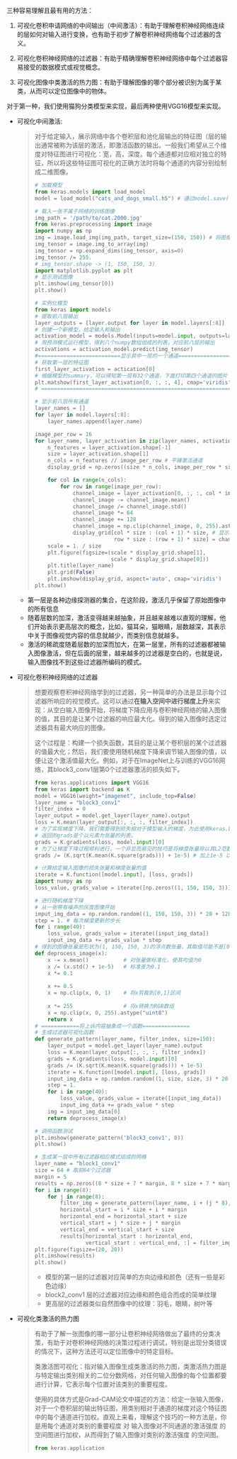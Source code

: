 三种容易理解且最有用的方法：

1. 可视化卷积申请网络的中间输出（中间激活）：有助于理解卷积神经网络连续的层如何对输入进行变换，也有助于初步了解卷积神经网络每个过滤器的含义。

2. 可视化卷积神经网络的过滤器：有助于精确理解卷积神经网络中每个过滤器容易接受的数据模式或视觉概念。

3. 可视化图像中类激活的热力图：有助于理解图像的哪个部分被识别为属于某类，从而可以定位图像中的物体。

对于第一种，我们使用猫狗分类模型来实现，最后两种使用VGG16模型来实现。

- 可视化中间激活:

  > 对于给定输入，展示网络中各个卷积层和池化层输出的特征图（层的输出通常被称为该层的激活，即激活函数的输出。一般我们希望从三个维度对特征图进行可视化：宽，高，深度。每个通道都对应相对独立的特征，所以将这些特征图可视化的正确方法时将每个通道的内容分别绘制成二维图像。
  >
  > ```python
  > # 加载模型
  > from keras.models import load_model
  > model = load_model("cats_and_dogs_small.h5") # 通过model.save()保存的模型
  > 
  > # 载入一张不属于网络的训练图像
  > img_path = '/path/to/cat.2000.jpg'
  > from keras.preprocessing import image
  > import numpy as np
  > img = image.load_img(img_path, target_size=(150, 150)) # 将图像转换成网络需要的尺寸
  > img_tensor = image.img_to_array(img)
  > img_tensor = np.expand_dims(img_tensor, axis=0)
  > img_tensor /= 255.
  > # img_tensor.shape -> (1, 150, 150, 3)
  > import matplotlib.pyplot as plt
  > # 显示测试图像
  > plt.imshow(img_tensor[0])
  > plt.show()
  > 
  > # 实例化模型
  > from keras import models
  > # 提取前八层输出
  > layer_outputs = [layer.output for layer in model.layers[:8]]
  > # 创建一个新模型，给定输入和输出
  > activation_model = models.Model(inputs=model.input, outputs=layer_outputs)
  > # 用预测模式运行模型，得到八个numpy数组组成的列表，对应前八层的输出
  > activations = activation_model.predict(img_tensor)
  > #==========================显示其中一层的一个通道============================
  > # 获取第一层的特征图
  > first_layer_activation = actication[0]
  > # 根据模型的summary，可以得知第一层有32个通道，下面打印第四个通道的图片
  > plt.matshow(first_layer_activation[0, :, :, 4], cmap='viridis')
  > # =======================================================================
  > 
  > # 显示前八层所有通道
  > layer_names = []
  > for layer in model.layers[:8]:
  >     layer_names.append(layer.name)
  > 
  > image_per_row = 16
  > for layer_name, layer_activation in zip(layer_names, activations):
  >     n_features = layer_activation.shape[-1]
  >     size = layer_activation.shape[1]
  >     n_cols = n_features // image_per_row # 平铺激活通道
  >     display_grid = np.zeros((size * n_cols, image_per_row * size))
  > 
  >     for col in range(n_cols):
  >         for row in range(image_per_row):
  >             channel_image = layer_activation[0, :, :, col * image_per_row + row]
  >             channel_image -= channel_image.mean()
  >             channel_image /= channel_image.std()
  >             channel_image *= 64
  >             channel_image += 128
  >             channel_image = np.clip(channel_image, 0, 255).astype('uint8')
  >             display_grid[col * size : (col + 1) * size, # 显示网格
  >                          row * size : (row + 1) * size] = channel_image
  >     scale = 1. / size
  >     plt.figure(figsize=(scale * display_grid.shape[1],
  >                         scale * display_grid.shape[0]))
  >     plt.title(layer_name)
  >     plt.grid(False)
  >     plt.imshow(display_grid, aspect='auto', cmap='viridis')
  > plt.show()
  > ```
  - 第一层是各种边缘探测器的集合，在这阶段，激活几乎保留了原始图像中的所有信息
  - 随着层数的加深，激活变得越来越抽象，并且越来越难以直观的理解，他们开始表示更高层次的概念，比如，猫耳朵，猫眼睛，层数越深，其表示中关于图像视觉内容的信息就越少，而类别信息就越多。
  - 激活的稀疏度随着层数的加深而加大，在第一层里，所有的过滤器都被输入图像激活，但在后面的层里，越来越多的过滤器是空白的，也就是说，输入图像找不到这些过滤器所编码的模式。

- 可视化卷积神经网络的过滤器

  > 想要观察卷积神经网络学到的过滤器，另一种简单的办法是显示每个过滤器所响应的视觉模式。这可以通过**在输入空间中进行梯度上升**来实现：从空白输入图像开始，将梯度下降应用与卷积神经网络的输入图像的值，其目的是让某个过滤器的响应最大化。得到的输入图像时选定过滤器具有最大响应的图像。
  >
  > 这个过程是：构建一个损失函数，其目的是让某个卷积层的某个过滤器的值最大化；然后，我们要使用随机梯度下降来调节输入图像的值，以便让这个激活值最大化。例如，对于在ImageNet上与训练的VGG16网络，其block3_conv1层第0个过滤器激活的损失如下。
  >
  > ```python
  > from keras.applications import VGG16
  > from keras import backend as K
  > model = VGG16(weight="imagenet", include_top=False)
  > layer_name = "block3_conv1"
  > filter_index = 0
  > layer_output = model.get_layer(layer_name).output
  > loss = K.mean(layer_output[:, :, :, filter_index])
  > # 为了实现梯度下降，我们需要得到损失相对于模型输入的梯度，为此使用keras.backend的内置函数gradients
  > # 返回的grads是个以元素为张量的列表。
  > grads = K.gradients(loss, model.input)[0]
  > # 为了让梯度下降过程顺利进行，一个非显而易见的技巧是将梯度张量除以其L2范数（张量中所有值的平方的平均值的平方根）来标准化。这就确保了输入图像的更新大小始终位于相同的范围
  > grads /= (K.sqrt(K.mean(K.square(grads))) + 1e-5) # 加上1e-5 以防不小心除0
  > 
  > # 计算给定输入图像的损失张量和梯度张量的值
  > iterate = K.function([model.input], [loss, grads])
  > import numpy as np
  > loss_value, grads_value = iterate([np.zeros((1, 150, 150, 3))])
  > 
  > # 进行随机梯度下降
  > # 从一张带有噪声的灰度图像开始
  > imput_img_data = np.random.random((1, 150, 150, 3)) * 20 + 128.
  > step = 1. # 每次梯度更新的步长
  > for i range(40):
  >     loss_value, grads_value = iterate([input_img_data])
  >     input_img_data += grads_value * step
  > # 得到的图像张量是形状为(1, 150, 150, 3)的浮点数张量，其取值可能不是[0-255]区间内的整数，因此还需要后期处理，将其转换为可显示的图像，定义一个处理函数
  > def deprocess_image(x):
  >     x -= x.mean() 			# 对张量做标准化，使其均值为0
  >     x /= (x.std() + 1e-5)	# 标准差为0.1
  >     x *= 0.1
  >     
  >     x += 0.5
  >     x = np.clip(x, 0, 1) 	# 将x剪裁到[0,1]区间
  >     
  >     x *= 255				# 将x转换为RGB数组
  >     x = np.clip(x, 0, 255).astype("uint8")
  >     return x
  > # ============将上诉内容抽象成一个函数===============
  > # 生成过滤器可视化函数
  > def generate_pattern(layer_name, filter_index, size=150):
  >     layer_output = model.get_layer(layer_name).output
  >     loss = K.mean(layer_output[:, :, :, filter_index])
  >     grads = K.gradients(loss, model.input)[0]
  >     grads /= (K.sqrt(K.mean(K.square(grads))) + 1e-5)
  >     iterate = K.function([model.input], [loss, grads])
  >     input_img_data = np.ramdom.random((1, size, size, 3) * 20 + 128.)
  >     step = 1.
  >     for i in range(40):
  >         loss_value, grads_value = iterate([input_img_data])
  >         input_img_data += grads_value * step
  >     img = input_img_data[0]
  >     return deprocess_image(x)
  > 
  > # 调用函数测试
  > plt.imshow(generate_pattern('block3_conv1', 0))
  > plt.show()
  > 
  > # 生成某一层中所有过滤器相应模式组成的网格
  > layer_name = "block1_conv1"
  > size = 64 # 取前64个过滤器
  > margin = 5
  > results = np.zeros((8 * size + 7 * margin, 8 * size + 7 * margin, 3))
  > for i in range(8):
  >     for j in range(8):
  >         filter_img = generate_pattern(layer_name, i + (j * 8), size=size)
  >         horizontal_start = i * size + i * margin
  >         horizontal_end = horizontal_start + size
  >         vertical_start = j * size + j * margin
  >         vertical_end = vertical_start + size
  >         results[horizontal_start : horizontal_end,
  >                	vertical_start : vertical_end, :] = filter_img
  > plt.figure(figsize=(20, 20))
  > plt.imshow(results)
  > plt.show()
  > 
  > ```
  >
  > - 模型的第一层的过滤器对应简单的方向边缘和颜色（还有一些是彩色边缘）
  > - block2_conv1 层的过滤器对应边缘和颜色组合而成的简单纹理
  > - 更高层的过滤器类似自然图像中的纹理：羽毛，眼睛，树叶等

- 可视化类激活的热力图

  > 有助于了解一张图像的哪一部分让卷积神经网络做出了最终的分类决策，有助于对卷积神经网络的决策过程进行调试，特别是出现分类错误的情况下，这种方法还可以定位图像中的特定目标。
  >
  > 类激活图可视化：指对输入图像生成类激活的热力图，类激活热力图是与特定输出类别相关的二位分数网格，对任何输入图像的每个位置都要进行计算，它表示每个位置对该类别的重要程度。
  >
  > 使用的具体方式是Grad-CAM论文中描述的方法：给定一张输入图像，对于一个卷积层的输出特征图，用类别相对于通道的梯度对这个特征图中的每个通道进行加权。直观上来看，理解这个技巧的一种方法是，你是用每个通道对类别的重要程度 对 输入图像对不同通道的激活强度 的空间图进行加权，从而得到了输入图像对类别的激活强度 的空间图。
  >
  > ```python
  > from keras.application
  > ```
  >
  > 

